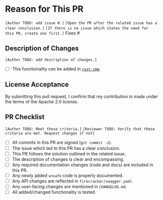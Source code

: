 # Reason for This PR

`[Author TODO: add issue #.]`
`[Open the PR after the related issue has a clear conclusion.]`
`[If there is no issue which states the need for this PR, create one first.]`
Fixes #

## Description of Changes

`[Author TODO: add description of changes.]`

- [ ] This functionality can be added in [`rust-vmm`](https://github.com/rust-vmm).

## License Acceptance

By submitting this pull request, I confirm that my contribution is made under
the terms of the Apache 2.0 license.

## PR Checklist

`[Author TODO: Meet these criteria.]`
`[Reviewer TODO: Verify that these criteria are met. Request changes if not]`

- [ ] All commits in this PR are signed (`git commit -s`).
- [ ] The issue which led to this PR has a clear conclusion.
- [ ] This PR follows the solution outlined in the related issue.
- [ ] The description of changes is clear and encompassing.
- [ ] Any required documentation changes (code and docs) are included in this PR.
- [ ] Any newly added `unsafe` code is properly documented.
- [ ] Any API changes are reflected in `firecracker/swagger.yaml`.
- [ ] Any user-facing changes are mentioned in `CHANGELOG.md`.
- [ ] All added/changed functionality is tested.
